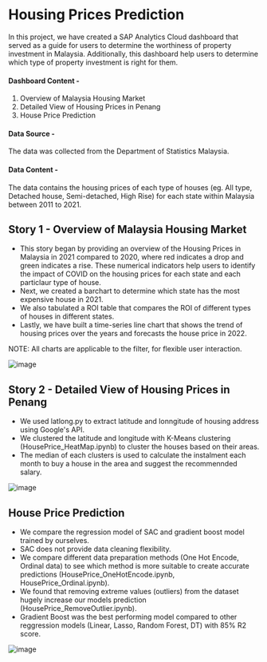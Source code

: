 # Housing Prices Prediction
In this project, we have created a SAP Analytics Cloud dashboard that served as a guide for users to determine the worthiness of property investment in Malaysia. 
Additionally, this dashboard help users to determine which type of property investment is right for them. 

#### Dashboard Content - 
1. Overview of Malaysia Housing Market
2. Detailed View of Housing Prices in Penang
3. House Price Prediction

#### Data Source - 

The data was collected from the Department of Statistics Malaysia. 

#### Data Content -

The data contains the housing prices of each type of houses (eg. All type, Detached house, Semi-detached, High Rise) for each state within Malaysia between 2011 to 2021.


## Story 1 - Overview of Malaysia Housing Market
<ul>
  <li> This story began by providing an overview of the Housing Prices in Malaysia in 2021 compared to 2020, where red indicates a drop and green indicates a rise. These numerical indicators help users to identify the impact of COVID on the housing prices for each state and each particlaur type of house. 
</li> 
  <li> Next, we created a barchart to determine which state has the most expensive house in 2021.
</li> 
  <li> We also tabulated a ROI table that compares the ROI of different types of houses in different states. 
</li>
  <li> Lastly, we have built a time-series line chart that shows the trend of housing prices over the years and forecasts the house price in 2022. 
</li>
</ul>

NOTE: All charts are applicable to the filter, for flexible user interaction.

![image](https://user-images.githubusercontent.com/55709960/157467296-162760c0-b788-43db-a742-0e748148029d.png)

## Story 2 - Detailed View of Housing Prices in Penang
<ul>
  <li>We used latlong.py to extract latitude and lonngitude of housing address using Google's API. 
</li>
  <li>We clustered the latitude and longitude with K-Means clustering (HousePrice_HeatMap.ipynb) to cluster the houses based on their areas.
</li>
  <li>The median of each clusters is used to calculate the instalment each month to buy a house in the area and suggest the recommennded salary.
</li>
</ul>

![image](https://user-images.githubusercontent.com/55709960/157468021-6f23eee2-5e0f-44b4-95a2-ebd0063e23a2.png)

## House Price Prediction
<ul>
  <li>We compare the regression model of SAC and gradient boost model trained by ourselves.
</li>
  <li>SAC does not provide data cleaning flexibility. 
</li>
  <li>We compare different data preparation methods (One Hot Encode, Ordinal data) to see which method is more suitable to create accurate predictions (HousePrice_OneHotEncode.ipynb, HousePrice_Ordinal.ipynb). 
</li>
  <li>We found that removing extreme values (outliers) from the dataset hugely increase our models prediction (HousePrice_RemoveOutlier.ipynb). 
</li>
  <li>Gradient Boost was the best performing model compared to other reggression models (Linear, Lasso, Random Forest, DT) with 85% R2 score.
</li>
</ul>

![image](https://user-images.githubusercontent.com/55709960/157468791-a8e5f4d8-24a8-402b-be47-c2709381339b.png)
